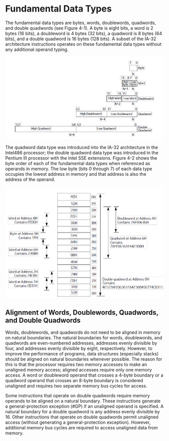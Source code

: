 # Fundamental Data Types

The fundamental data types are bytes, words, doublewords, quadwords, and double quadwords (see Figure 4-1). A byte is eight bits, a word is 2 bytes (16 bits), a doubleword is 4 bytes (32 bits), a quadword is 8 bytes (64 bits), and a double quadword is 16 bytes (128 bits). A subset of the IA-32 architecture instructions operates on these fundamental data types without any additional operand typing.

![Figure 4-1.  Fundamental Data Types](../res/Figure%204-1.%20%20Fundamental%20Data%20Types.png)

The quadword data type was introduced into the IA-32 architecture in the Intel486 processor; the double quadword data type was introduced in the Pentium III processor with the Intel SSE extensions.
Figure 4-2 shows the byte order of each of the fundamental data types when referenced as operands in memory. The low byte (bits 0 through 7) of each data type occupies the lowest address in memory and that address is also the address of the operand.

![Figure 4-2.  Bytes, Words, Doublewords, Quadwords, and Double Quadwords in Memory](../res/Figure%204-2.%20%20Bytes,%20Words,%20Doublewords,%20Quadwords,%20and%20Double%20Quadwords%20in%20Memory.png)

## Alignment of Words, Doublewords, Quadwords, and Double Quadwords

Words, doublewords, and quadwords do not need to be aligned in memory on natural boundaries. The natural boundaries for words, doublewords, and quadwords are even-numbered addresses, addresses evenly divisible by four, and addresses evenly divisible by eight, respectively. However, to improve the performance of programs, data structures (especially stacks) should be aligned on natural boundaries whenever possible. The reason for this is that the processor requires two memory accesses to make an unaligned memory access; aligned accesses require only one memory access. A word or doubleword operand that crosses a 4-byte boundary or a quadword operand that crosses an 8-byte boundary is considered unaligned and requires two separate memory bus cycles for access.

Some instructions that operate on double quadwords require memory operands to be aligned on a natural boundary. These instructions generate a general-protection exception (#GP) if an unaligned operand is specified. A natural boundary for a double quadword is any address evenly divisible by 16. Other instructions that operate on double quadwords permit unaligned access (without generating a general-protection exception). However, additional memory bus cycles are required to access unaligned data from memory.
